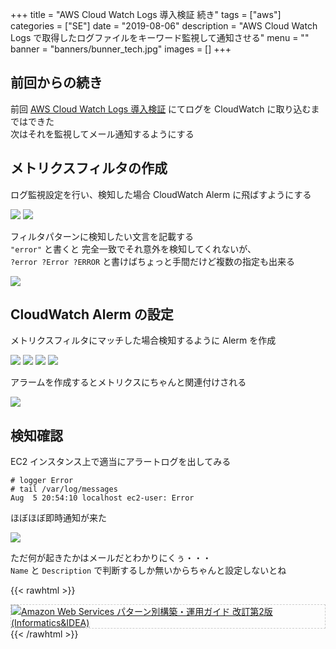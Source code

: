 +++
title = "AWS Cloud Watch Logs 導入検証 続き"
tags = ["aws"]
categories = ["SE"]
date = "2019-08-06"
description = "AWS Cloud Watch Logs で取得したログファイルをキーワード監視して通知させる"
menu = ""
banner = "banners/bunner_tech.jpg"
images = []
+++

<!--more-->

## 前回からの続き
前回 <i class="fas fa-external-link-alt"></i> [AWS Cloud Watch Logs 導入検証](/2019/07/31/aws-cloudwatchlogs/) にてログを CloudWatch に取り込むまではできた  
次はそれを監視してメール通知するようにする  

## メトリクスフィルタの作成
ログ監視設定を行い、検知した場合 CloudWatch Alerm に飛ばすようにする  

<img src="/images/2019/aws-cloudwatchlogs/cloudwatchlog_setup08.png" />  

<img src="/images/2019/aws-cloudwatchlogs/cloudwatchlog_setup09.png" />  

フィルタパターンに検知したい文言を記載する  
`"error"` と書くと 完全一致でそれ意外を検知してくれないが、  
`?error ?Error ?ERROR` と書けばちょっと手間だけど複数の指定も出来る  

<img src="/images/2019/aws-cloudwatchlogs/cloudwatchlog_setup10.png" />  

## CloudWatch Alerm の設定
メトリクスフィルタにマッチした場合検知するように Alerm を作成  

<img src="/images/2019/aws-cloudwatchlogs/cloudwatchlog_setup11.png" />  

<img src="/images/2019/aws-cloudwatchlogs/cloudwatchlog_setup12.png" />  

<img src="/images/2019/aws-cloudwatchlogs/cloudwatchlog_setup13.png" />  

<img src="/images/2019/aws-cloudwatchlogs/cloudwatchlog_setup14.png" />  

アラームを作成するとメトリクスにちゃんと関連付けされる  

<img src="/images/2019/aws-cloudwatchlogs/cloudwatchlog_setup15.png" />  

## 検知確認
EC2 インスタンス上で適当にアラートログを出してみる  

```
# logger Error
# tail /var/log/messages
Aug  5 20:54:10 localhost ec2-user: Error
```

ほぼほぼ即時通知が来た  

<img src="/images/2019/aws-cloudwatchlogs/cloudwatchlog_setup16.png" />  

ただ何が起きたかはメールだとわかりにくぅ・・・  
`Name` と `Description` で判断するしか無いからちゃんと設定しないとね  

{{< rawhtml >}}
<div style="border: dashed 1px #ccc;">
<a href="http://www.amazon.co.jp/exec/obidos/ASIN/4797392576/sinokyoufu-22/ref=nosim/" name="amazletlink" target="_blank"><img src="https://images-fe.ssl-images-amazon.com/images/I/61iiVnqAeGL._SL160_.jpg" alt="Amazon Web Services パターン別構築・運用ガイド 改訂第2版 (Informatics&IDEA)" style="border: none;" /></a>
</div>
{{< /rawhtml >}}
